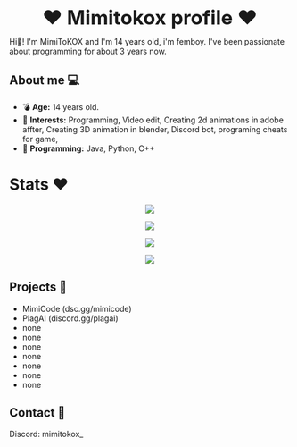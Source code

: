 <div align="center">
  <p style="font-size: 2.5em; font-weight: bold; margin: 0;">❤️ Mimitokox profile ❤️</p>
</div>

Hi👋! I'm MimiToKOX and I'm 14 years old, i'm femboy. I've been passionate about programming for about 3 years now.

## About me 💻

- 💣 **Age:** 14 years old.
- 🔫 **Interests:** Programming, Video edit, Creating 2d animations in adobe affter, Creating 3D animation in blender, Discord bot, programing cheats for game, 
- 🔮 **Programming:** Java, Python, C++ 

# Stats ❤️  

<div align="center">
  <p><img src="https://github-readme-stats.vercel.app/api?username=MimiToKox&show_icons=true&theme=radical"/></p>
  <p><img src="https://github-readme-stats.vercel.app/api/wakatime?username=MimiToKOX&theme=radical&layout=compact"/></p>
  <p><img src="https://github-readme-stats.vercel.app/api/top-langs/?username=MimiToKox&layout=compact&theme=radical"/></p>
  <p><img src="https://wakatime.com/badge/user/5140a17f-48c5-4343-b03e-3906507f2edc.svg"/></p>
</div>


## Projects 📑

- MimiCode (dsc.gg/mimicode)
- PlagAI (discord.gg/plagai)
- none
- none
- none
- none
- none
- none
- none

## Contact 📛

Discord: mimitokox_
